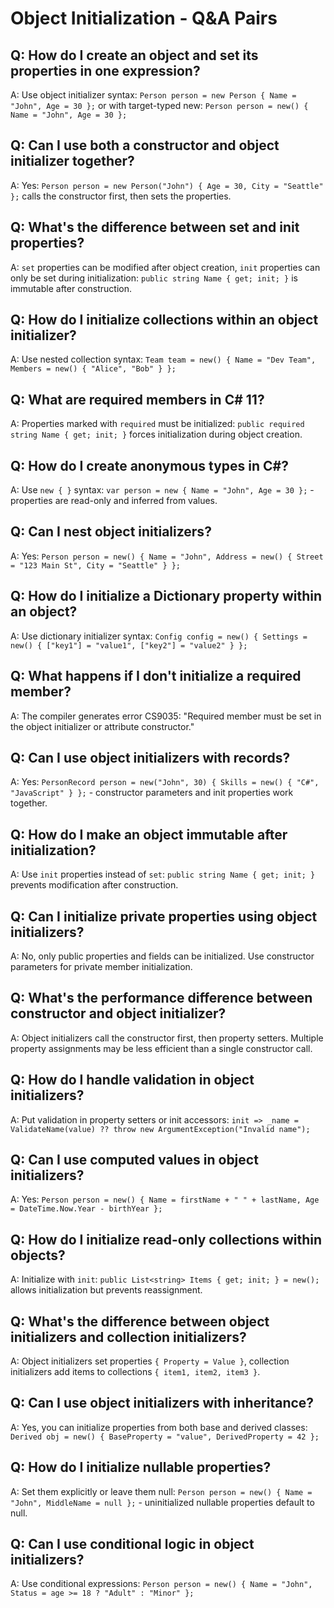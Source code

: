 # Object Initialization - Q&A Pairs

## Q: How do I create an object and set its properties in one expression?
A: Use object initializer syntax: `Person person = new Person { Name = "John", Age = 30 };` or with target-typed new: `Person person = new() { Name = "John", Age = 30 };`

## Q: Can I use both a constructor and object initializer together?
A: Yes: `Person person = new Person("John") { Age = 30, City = "Seattle" };` calls the constructor first, then sets the properties.

## Q: What's the difference between set and init properties?
A: `set` properties can be modified after object creation, `init` properties can only be set during initialization: `public string Name { get; init; }` is immutable after construction.

## Q: How do I initialize collections within an object initializer?
A: Use nested collection syntax: `Team team = new() { Name = "Dev Team", Members = new() { "Alice", "Bob" } };`

## Q: What are required members in C# 11?
A: Properties marked with `required` must be initialized: `public required string Name { get; init; }` forces initialization during object creation.

## Q: How do I create anonymous types in C#?
A: Use `new { }` syntax: `var person = new { Name = "John", Age = 30 };` - properties are read-only and inferred from values.

## Q: Can I nest object initializers?
A: Yes: `Person person = new() { Name = "John", Address = new() { Street = "123 Main St", City = "Seattle" } };`

## Q: How do I initialize a Dictionary property within an object?
A: Use dictionary initializer syntax: `Config config = new() { Settings = new() { ["key1"] = "value1", ["key2"] = "value2" } };`

## Q: What happens if I don't initialize a required member?
A: The compiler generates error CS9035: "Required member must be set in the object initializer or attribute constructor."

## Q: Can I use object initializers with records?
A: Yes: `PersonRecord person = new("John", 30) { Skills = new() { "C#", "JavaScript" } };` - constructor parameters and init properties work together.

## Q: How do I make an object immutable after initialization?
A: Use `init` properties instead of `set`: `public string Name { get; init; }` prevents modification after construction.

## Q: Can I initialize private properties using object initializers?
A: No, only public properties and fields can be initialized. Use constructor parameters for private member initialization.

## Q: What's the performance difference between constructor and object initializer?
A: Object initializers call the constructor first, then property setters. Multiple property assignments may be less efficient than a single constructor call.

## Q: How do I handle validation in object initializers?
A: Put validation in property setters or init accessors: `init => _name = ValidateName(value) ?? throw new ArgumentException("Invalid name");`

## Q: Can I use computed values in object initializers?
A: Yes: `Person person = new() { Name = firstName + " " + lastName, Age = DateTime.Now.Year - birthYear };`

## Q: How do I initialize read-only collections within objects?
A: Initialize with `init`: `public List<string> Items { get; init; } = new();` allows initialization but prevents reassignment.

## Q: What's the difference between object initializers and collection initializers?
A: Object initializers set properties `{ Property = Value }`, collection initializers add items to collections `{ item1, item2, item3 }`.

## Q: Can I use object initializers with inheritance?
A: Yes, you can initialize properties from both base and derived classes: `Derived obj = new() { BaseProperty = "value", DerivedProperty = 42 };`

## Q: How do I initialize nullable properties?
A: Set them explicitly or leave them null: `Person person = new() { Name = "John", MiddleName = null };` - uninitialized nullable properties default to null.

## Q: Can I use conditional logic in object initializers?
A: Use conditional expressions: `Person person = new() { Name = "John", Status = age >= 18 ? "Adult" : "Minor" };`